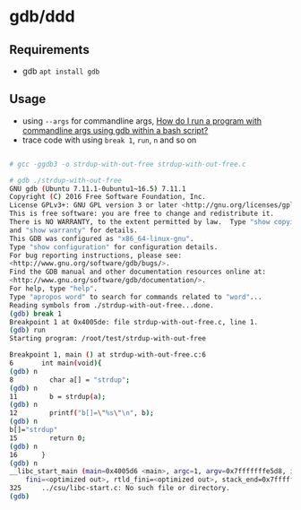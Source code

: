 # gdb/ddd

## Requirements

- gdb `apt install gdb`

## Usage

- using `--args` for commandline args, [How do I run a program with commandline args using gdb within a bash script?](https://stackoverflow.com/questions/6121094/how-do-i-run-a-program-with-commandline-args-using-gdb-within-a-bash-script)
- trace code with using `break 1`, `run`, `n` and so on

``` sh

# gcc -ggdb3 -o strdup-with-out-free strdup-with-out-free.c

# gdb ./strdup-with-out-free
GNU gdb (Ubuntu 7.11.1-0ubuntu1~16.5) 7.11.1
Copyright (C) 2016 Free Software Foundation, Inc.
License GPLv3+: GNU GPL version 3 or later <http://gnu.org/licenses/gpl.html>
This is free software: you are free to change and redistribute it.
There is NO WARRANTY, to the extent permitted by law.  Type "show copying"
and "show warranty" for details.
This GDB was configured as "x86_64-linux-gnu".
Type "show configuration" for configuration details.
For bug reporting instructions, please see:
<http://www.gnu.org/software/gdb/bugs/>.
Find the GDB manual and other documentation resources online at:
<http://www.gnu.org/software/gdb/documentation/>.
For help, type "help".
Type "apropos word" to search for commands related to "word"...
Reading symbols from ./strdup-with-out-free...done.
(gdb) break 1
Breakpoint 1 at 0x4005de: file strdup-with-out-free.c, line 1.
(gdb) run
Starting program: /root/test/strdup-with-out-free

Breakpoint 1, main () at strdup-with-out-free.c:6
6       int main(void){
(gdb) n
8         char a[] = "strdup";
(gdb) n
11        b = strdup(a);
(gdb) n
12        printf("b[]=\"%s\"\n", b);
(gdb) n
b[]="strdup"
15        return 0;
(gdb) n
16      }
(gdb) n
__libc_start_main (main=0x4005d6 <main>, argc=1, argv=0x7fffffffe5d8, init=<optimized out>,
    fini=<optimized out>, rtld_fini=<optimized out>, stack_end=0x7fffffffe5c8) at ../csu/libc-start.c:325
325     ../csu/libc-start.c: No such file or directory.
(gdb)

```
